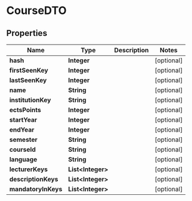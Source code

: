 

# CourseDTO


## Properties

| Name | Type | Description | Notes |
|------------ | ------------- | ------------- | -------------|
|**hash** | **Integer** |  |  [optional] |
|**firstSeenKey** | **Integer** |  |  [optional] |
|**lastSeenKey** | **Integer** |  |  [optional] |
|**name** | **String** |  |  [optional] |
|**institutionKey** | **String** |  |  [optional] |
|**ectsPoints** | **Integer** |  |  [optional] |
|**startYear** | **Integer** |  |  [optional] |
|**endYear** | **Integer** |  |  [optional] |
|**semester** | **String** |  |  [optional] |
|**courseId** | **String** |  |  [optional] |
|**language** | **String** |  |  [optional] |
|**lecturerKeys** | **List&lt;Integer&gt;** |  |  [optional] |
|**descriptionKeys** | **List&lt;Integer&gt;** |  |  [optional] |
|**mandatoryInKeys** | **List&lt;Integer&gt;** |  |  [optional] |



